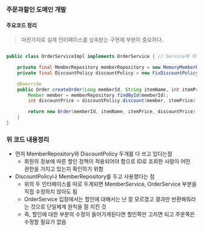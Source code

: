 ### 주문과할인 도메인 개발
#### 주요코드 정리
> 마찬가지로 실제 인터페이스를 상속받는 구현체 부분이 중요하다.

``` java

public class OrderServiceImpl implements OrderService { // Service에 대한 하나의 구현체로 Impl을 사용한다.

    private final MemberRepository memberRepository = new MemoryMemberRepository();
    private final DiscountPolicy discountPolicy = new FixDiscountPolicy();

    @Override
    public Order createOrder(Long memberId, String itemName, int itemPrice) {
        Member member = memberRepository.findById(memberId);
        int discountPrice = discountPolicy.discount(member, itemPrice);

        return new Order(memberId, itemName, itemPrice, discountPrice);
    }
}

```

### 위 코드 내용정리
* 먼저 MemberRepository와 DiscountPolicy 두개를 다 쓰고 있다는점
  * 회원의 정보에 따른 할인 정책이 적용되어야 함으로 ID로 조회한 사람이 어떤 권한을 가지고 있는지 확인하기 위함
* DiscountPolicy나 MemberRepository를 두고 사용했다는 점
  * 위의 두 인터페이스를 따로 두게되면 MemberService, OrderService 부분을 직접 수정하지 않아도 됨
  * OrderService 입장에서는 할인에 대해서는 난 잘 모르겠고 결과만 반환해줘라는 것으로 단일체계 원칙을 잘 지킨 것
  * 즉, 할인에 대한 부분의 수정이 들어가게된다면 할인쪽만 고치면 되고 주문쪽은 수정할 필요가 없음  

